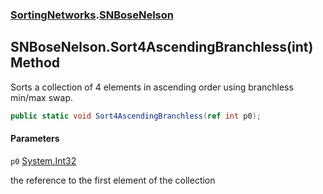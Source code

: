 ### [SortingNetworks](SortingNetworks.md 'SortingNetworks').[SNBoseNelson](SortingNetworks.SNBoseNelson.md 'SortingNetworks.SNBoseNelson')

## SNBoseNelson.Sort4AscendingBranchless(int) Method

Sorts a collection of 4 elements in ascending order using branchless min/max swap.

```csharp
public static void Sort4AscendingBranchless(ref int p0);
```
#### Parameters

<a name='SortingNetworks.SNBoseNelson.Sort4AscendingBranchless(int).p0'></a>

`p0` [System.Int32](https://docs.microsoft.com/en-us/dotnet/api/System.Int32 'System.Int32')

the reference to the first element of the collection
